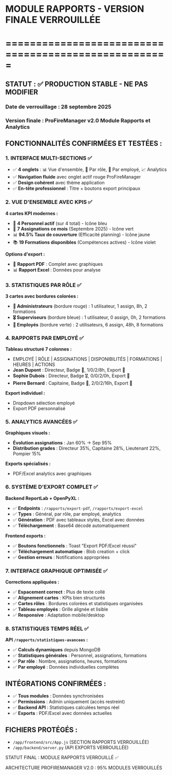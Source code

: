 # MODULE RAPPORTS - VERSION FINALE VERROUILLÉE
# =====================================================

## STATUT : ✅ PRODUCTION STABLE - NE PAS MODIFIER

### Date de verrouillage : 28 septembre 2025
### Version finale : ProFireManager v2.0 Module Rapports et Analytics

## FONCTIONNALITÉS CONFIRMÉES ET TESTÉES :

### 1. INTERFACE MULTI-SECTIONS ✅
- ✅ **4 onglets** : 📊 Vue d'ensemble, 👥 Par rôle, 👤 Par employé, 📈 Analytics
- ✅ **Navigation fluide** avec onglet actif rouge ProFireManager
- ✅ **Design cohérent** avec thème application
- ✅ **En-tête professionnel** : Titre + boutons export principaux

### 2. VUE D'ENSEMBLE AVEC KPIS ✅
**4 cartes KPI modernes :**
- 👥 **4 Personnel actif** (sur 4 total) - Icône bleu
- 📅 **7 Assignations ce mois** (Septembre 2025) - Icône vert
- 📊 **94.5% Taux de couverture** (Efficacité planning) - Icône jaune
- 📚 **19 Formations disponibles** (Compétences actives) - Icône violet

**Options d'export :**
- 📄 **Rapport PDF** : Complet avec graphiques
- 📊 **Rapport Excel** : Données pour analyse

### 3. STATISTIQUES PAR RÔLE ✅
**3 cartes avec bordures colorées :**
- **👑 Administrateurs** (bordure rouge) : 1 utilisateur, 1 assign, 8h, 2 formations
- **🎖️ Superviseurs** (bordure bleue) : 1 utilisateur, 0 assign, 0h, 2 formations
- **👤 Employés** (bordure verte) : 2 utilisateurs, 6 assign, 48h, 8 formations

### 4. RAPPORTS PAR EMPLOYÉ ✅
**Tableau structuré 7 colonnes :**
- EMPLOYÉ | RÔLE | ASSIGNATIONS | DISPONIBILITÉS | FORMATIONS | HEURES | ACTIONS
- **Jean Dupont** : Directeur, Badge 👑, 1/0/2/8h, Export 📄
- **Sophie Dubois** : Directeur, Badge 🎖️, 0/0/2/0h, Export 📄
- **Pierre Bernard** : Capitaine, Badge 👤, 2/0/2/16h, Export 📄

**Export individuel :**
- Dropdown sélection employé
- Export PDF personnalisé

### 5. ANALYTICS AVANCÉES ✅
**Graphiques visuels :**
- **Évolution assignations** : Jan 60% → Sep 95%
- **Distribution grades** : Directeur 35%, Capitaine 28%, Lieutenant 22%, Pompier 15%

**Exports spécialisés :**
- PDF/Excel analytics avec graphiques

### 6. SYSTÈME D'EXPORT COMPLET ✅
**Backend ReportLab + OpenPyXL :**
- ✅ **Endpoints** : `/rapports/export-pdf`, `/rapports/export-excel`
- ✅ **Types** : Général, par rôle, par employé, analytics
- ✅ **Génération** : PDF avec tableaux stylés, Excel avec données
- ✅ **Téléchargement** : Base64 décodé automatiquement

**Frontend exports :**
- ✅ **Boutons fonctionnels** : Toast "Export PDF/Excel réussi"
- ✅ **Téléchargement automatique** : Blob creation + click
- ✅ **Gestion erreurs** : Notifications appropriées

### 7. INTERFACE GRAPHIQUE OPTIMISÉE ✅
**Corrections appliquées :**
- ✅ **Espacement correct** : Plus de texte collé
- ✅ **Alignement cartes** : KPIs bien structurés
- ✅ **Cartes rôles** : Bordures colorées et statistiques organisées
- ✅ **Tableau employés** : Grille alignée et lisible
- ✅ **Responsive** : Adaptation mobile/desktop

### 8. STATISTIQUES TEMPS RÉEL ✅
**API `/rapports/statistiques-avancees` :**
- ✅ **Calculs dynamiques** depuis MongoDB
- ✅ **Statistiques générales** : Personnel, assignations, formations
- ✅ **Par rôle** : Nombre, assignations, heures, formations
- ✅ **Par employé** : Données individuelles complètes

## INTÉGRATIONS CONFIRMÉES :
- ✅ **Tous modules** : Données synchronisées
- ✅ **Permissions** : Admin uniquement (accès restreint)
- ✅ **Backend API** : Statistiques calculées temps réel
- ✅ **Exports** : PDF/Excel avec données actuelles

## FICHIERS PROTÉGÉS :
- `/app/frontend/src/App.js` (SECTION RAPPORTS VERROUILLÉE)
- `/app/backend/server.py` (API EXPORTS VERROUILLÉE)

STATUT FINAL : MODULE RAPPORTS VERROUILLÉ ✅

ARCHITECTURE PROFIREMANAGER V2.0 : 95% MODULES VERROUILLÉS